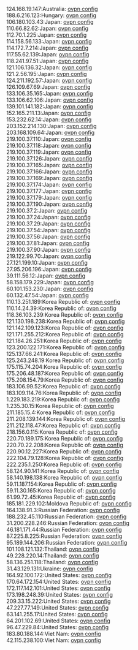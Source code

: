 124.168.19.147:Australia: [ovpn config](vpn/124_168_19_147.ovpn)  
188.6.216.123:Hungary: [ovpn config](vpn/188_6_216_123.ovpn)  
106.180.103.43:Japan: [ovpn config](vpn/106_180_103_43.ovpn)  
110.66.82.62:Japan: [ovpn config](vpn/110_66_82_62.ovpn)  
112.70.1.225:Japan: [ovpn config](vpn/112_70_1_225.ovpn)  
114.158.56.133:Japan: [ovpn config](vpn/114_158_56_133.ovpn)  
114.172.7.214:Japan: [ovpn config](vpn/114_172_7_214.ovpn)  
117.55.62.139:Japan: [ovpn config](vpn/117_55_62_139.ovpn)  
118.241.97.51:Japan: [ovpn config](vpn/118_241_97_51.ovpn)  
121.106.136.32:Japan: [ovpn config](vpn/121_106_136_32.ovpn)  
121.2.56.195:Japan: [ovpn config](vpn/121_2_56_195.ovpn)  
124.211.192.57:Japan: [ovpn config](vpn/124_211_192_57.ovpn)  
126.109.67.69:Japan: [ovpn config](vpn/126_109_67_69.ovpn)  
133.106.35.165:Japan: [ovpn config](vpn/133_106_35_165.ovpn)  
133.106.62.106:Japan: [ovpn config](vpn/133_106_62_106.ovpn)  
139.101.141.182:Japan: [ovpn config](vpn/139_101_141_182.ovpn)  
152.165.211.13:Japan: [ovpn config](vpn/152_165_211_13.ovpn)  
153.232.62.14:Japan: [ovpn config](vpn/153_232_62_14.ovpn)  
203.152.214.130:Japan: [ovpn config](vpn/203_152_214_130.ovpn)  
203.168.109.64:Japan: [ovpn config](vpn/203_168_109_64.ovpn)  
219.100.37.110:Japan: [ovpn config](vpn/219_100_37_110.ovpn)  
219.100.37.118:Japan: [ovpn config](vpn/219_100_37_118.ovpn)  
219.100.37.119:Japan: [ovpn config](vpn/219_100_37_119.ovpn)  
219.100.37.126:Japan: [ovpn config](vpn/219_100_37_126.ovpn)  
219.100.37.165:Japan: [ovpn config](vpn/219_100_37_165.ovpn)  
219.100.37.166:Japan: [ovpn config](vpn/219_100_37_166.ovpn)  
219.100.37.169:Japan: [ovpn config](vpn/219_100_37_169.ovpn)  
219.100.37.174:Japan: [ovpn config](vpn/219_100_37_174.ovpn)  
219.100.37.177:Japan: [ovpn config](vpn/219_100_37_177.ovpn)  
219.100.37.179:Japan: [ovpn config](vpn/219_100_37_179.ovpn)  
219.100.37.190:Japan: [ovpn config](vpn/219_100_37_190.ovpn)  
219.100.37.2:Japan: [ovpn config](vpn/219_100_37_2.ovpn)  
219.100.37.24:Japan: [ovpn config](vpn/219_100_37_24.ovpn)  
219.100.37.29:Japan: [ovpn config](vpn/219_100_37_29.ovpn)  
219.100.37.54:Japan: [ovpn config](vpn/219_100_37_54.ovpn)  
219.100.37.56:Japan: [ovpn config](vpn/219_100_37_56.ovpn)  
219.100.37.81:Japan: [ovpn config](vpn/219_100_37_81.ovpn)  
219.100.37.90:Japan: [ovpn config](vpn/219_100_37_90.ovpn)  
219.122.99.70:Japan: [ovpn config](vpn/219_122_99_70.ovpn)  
27.121.199.10:Japan: [ovpn config](vpn/27_121_199_10.ovpn)  
27.95.206.196:Japan: [ovpn config](vpn/27_95_206_196.ovpn)  
39.111.56.12:Japan: [ovpn config](vpn/39_111_56_12.ovpn)  
58.158.179.229:Japan: [ovpn config](vpn/58_158_179_229.ovpn)  
60.101.153.230:Japan: [ovpn config](vpn/60_101_153_230.ovpn)  
60.132.47.54:Japan: [ovpn config](vpn/60_132_47_54.ovpn)  
110.13.251.189:Korea Republic of: [ovpn config](vpn/110_13_251_189.ovpn)  
110.14.24.39:Korea Republic of: [ovpn config](vpn/110_14_24_39.ovpn)  
118.36.103.239:Korea Republic of: [ovpn config](vpn/118_36_103_239.ovpn)  
121.130.198.238:Korea Republic of: [ovpn config](vpn/121_130_198_238.ovpn)  
121.142.109.123:Korea Republic of: [ovpn config](vpn/121_142_109_123.ovpn)  
121.171.255.212:Korea Republic of: [ovpn config](vpn/121_171_255_212.ovpn)  
121.184.26.251:Korea Republic of: [ovpn config](vpn/121_184_26_251.ovpn)  
123.200.122.171:Korea Republic of: [ovpn config](vpn/123_200_122_171.ovpn)  
125.137.66.241:Korea Republic of: [ovpn config](vpn/125_137_66_241.ovpn)  
125.243.248.19:Korea Republic of: [ovpn config](vpn/125_243_248_19.ovpn)  
175.115.74.204:Korea Republic of: [ovpn config](vpn/175_115_74_204.ovpn)  
175.206.48.187:Korea Republic of: [ovpn config](vpn/175_206_48_187.ovpn)  
175.208.154.79:Korea Republic of: [ovpn config](vpn/175_208_154_79.ovpn)  
183.106.99.52:Korea Republic of: [ovpn config](vpn/183_106_99_52.ovpn)  
183.109.114.76:Korea Republic of: [ovpn config](vpn/183_109_114_76.ovpn)  
1.229.183.219:Korea Republic of: [ovpn config](vpn/1_229_183_219.ovpn)  
1.235.30.15:Korea Republic of: [ovpn config](vpn/1_235_30_15.ovpn)  
211.185.15.4:Korea Republic of: [ovpn config](vpn/211_185_15_4.ovpn)  
211.208.139.144:Korea Republic of: [ovpn config](vpn/211_208_139_144.ovpn)  
211.212.118.47:Korea Republic of: [ovpn config](vpn/211_212_118_47.ovpn)  
218.156.0.115:Korea Republic of: [ovpn config](vpn/218_156_0_115.ovpn)  
220.70.189.175:Korea Republic of: [ovpn config](vpn/220_70_189_175.ovpn)  
220.70.22.208:Korea Republic of: [ovpn config](vpn/220_70_22_208.ovpn)  
220.90.12.227:Korea Republic of: [ovpn config](vpn/220_90_12_227.ovpn)  
222.104.79.128:Korea Republic of: [ovpn config](vpn/222_104_79_128.ovpn)  
222.235.1.250:Korea Republic of: [ovpn config](vpn/222_235_1_250.ovpn)  
58.124.90.141:Korea Republic of: [ovpn config](vpn/58_124_90_141.ovpn)  
58.140.198.138:Korea Republic of: [ovpn config](vpn/58_140_198_138.ovpn)  
59.11.187.154:Korea Republic of: [ovpn config](vpn/59_11_187_154.ovpn)  
59.11.30.165:Korea Republic of: [ovpn config](vpn/59_11_30_165.ovpn)  
61.99.72.45:Korea Republic of: [ovpn config](vpn/61_99_72_45.ovpn)  
185.181.229.102:Moldova Republic of: [ovpn config](vpn/185_181_229_102.ovpn)  
164.138.91.3:Russian Federation: [ovpn config](vpn/164_138_91_3.ovpn)  
188.232.45.110:Russian Federation: [ovpn config](vpn/188_232_45_110.ovpn)  
31.200.228.246:Russian Federation: [ovpn config](vpn/31_200_228_246.ovpn)  
46.181.171.44:Russian Federation: [ovpn config](vpn/46_181_171_44.ovpn)  
87.225.8.225:Russian Federation: [ovpn config](vpn/87_225_8_225.ovpn)  
95.189.144.206:Russian Federation: [ovpn config](vpn/95_189_144_206.ovpn)  
101.108.121.132:Thailand: [ovpn config](vpn/101_108_121_132.ovpn)  
49.228.220.14:Thailand: [ovpn config](vpn/49_228_220_14.ovpn)  
58.136.251.118:Thailand: [ovpn config](vpn/58_136_251_118.ovpn)  
31.43.129.131:Ukraine: [ovpn config](vpn/31_43_129_131.ovpn)  
164.92.100.172:United States: [ovpn config](vpn/164_92_100_172.ovpn)  
170.64.172.154:United States: [ovpn config](vpn/170_64_172_154.ovpn)  
172.117.142.101:United States: [ovpn config](vpn/172_117_142_101.ovpn)  
173.198.248.39:United States: [ovpn config](vpn/173_198_248_39.ovpn)  
209.33.15.222:United States: [ovpn config](vpn/209_33_15_222.ovpn)  
47.227.77.149:United States: [ovpn config](vpn/47_227_77_149.ovpn)  
63.141.255.17:United States: [ovpn config](vpn/63_141_255_17.ovpn)  
64.201.102.69:United States: [ovpn config](vpn/64_201_102_69.ovpn)  
96.47.229.84:United States: [ovpn config](vpn/96_47_229_84.ovpn)  
183.80.188.144:Viet Nam: [ovpn config](vpn/183_80_188_144.ovpn)  
42.115.238.100:Viet Nam: [ovpn config](vpn/42_115_238_100.ovpn)  
